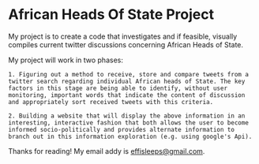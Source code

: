 African Heads Of State Project
===========================================================

My project is to create a code that investigates and if feasible, visually compiles current twitter discussions concerning African Heads of State.

My project will work in two phases:

```
1. Figuring out a method to receive, store and compare tweets from a twitter search regarding individual African heads of State. The key factors in this stage are being able to identify, without user monitoring, important words that indicate the content of discussion and appropriately sort received tweets with this criteria.
```
```
2. Building a website that will display the above information in an interesting, interactive fashion that both allows the user to become informed socio-politically and provides alternate information to branch out in this information exploration (e.g. using google's Api).
```
Thanks for reading!
My email addy is effisleeps@gmail.com. 

